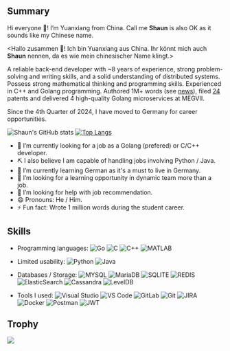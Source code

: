 ## Summary
Hi everyone 👋! I’m Yuanxiang from China. Call me **Shaun** is also OK as it sounds like my Chinese name.

<Hallo zusammen 👋! Ich bin Yuanxiang aus China. Ihr könnt mich auch **Shaun** nennen, da es wie mein chinesischer Name klingt.>

A reliable back-end developer with ~8 years of experience, strong problem-solving and writing skills, and a solid understanding of distributed systems. Possess strong mathematical thinking and programming skills. Experienced in C++ and Golang programming. Authored 1M+ words (see [news](https://news.hnust.edu.cn/kdyw/43345.htm)), filed [24](https://patents.google.com/?inventor=袁沅祥&oq=袁沅祥) patents and delivered 4 high-quality Golang microservices at MEGVII.

Since the 4th Quarter of 2024, I have moved to Germany for career opportunities.

![Shaun's GitHub stats](https://github-readme-stats.vercel.app/api?username=yuanyuanxiang&count_private=true&show_icons=true&hide=contribs)
[![Top Langs](https://github-readme-stats.vercel.app/api/top-langs/?username=yuanyuanxiang&hide=Tex&layout=compact)](https://github.com/yuanyuanxiang/github-readme-stats)

- 🔭 I’m currently looking for a job as a Golang (prefered) or C/C++ developer.
- ⛏ I also believe I am capable of handling jobs involving Python / Java.
- 🌱 I’m currently learning German as it's a must to live in Germany.
- 👯 I’m looking for a learning opportunity in dynamic team more than a job.
- 🤔 I’m looking for help with job recommendation.
- 😄 Pronouns: He / Him.
- ⚡ Fun fact: Wrote 1 million words during the student career.

## Skills
- Programming languages: 
![Go](https://img.shields.io/badge/Go-00ADD8?style=for-the-badge&logo=go&logoColor=white)
![C](https://img.shields.io/badge/C-00599C?style=for-the-badge&logo=c&logoColor=white)
![C++](https://img.shields.io/badge/C%2B%2B-00599C?style=for-the-badge&logo=c%2B%2B&logoColor=white)
![MATLAB](https://img.shields.io/badge/MATLAB-F05000?style=flat-square&logo=MATLAB&logoColor=white)

- Limited usability:
![Python](https://img.shields.io/badge/Python-3776AB?style=for-the-badge&logo=python&logoColor=white)
![Java](	https://img.shields.io/badge/Java-ED8B00?style=for-the-badge&logo=openjdk&logoColor=white)

- Databases / Storage:
![MYSQL](https://img.shields.io/badge/MySQL-005C84?style=for-the-badge&logo=mysql&logoColor=white)
![MariaDB](https://img.shields.io/badge/MariaDB-003545?style=for-the-badge&logo=mariadb&logoColor=white)
![SQLITE](https://img.shields.io/badge/SQLite-07405E?style=for-the-badge&logo=sqlite&logoColor=white)
![REDIS](https://img.shields.io/badge/redis-%23DD0031.svg?&style=for-the-badge&logo=redis&logoColor=white)
![ElasticSearch](https://img.shields.io/badge/Elastic_Search-005571?style=for-the-badge&logo=elasticsearch&logoColor=white)
![Cassandra](https://img.shields.io/badge/Cassandra-1287B1?style=for-the-badge&logo=apache%20cassandra&logoColor=white)
![LevelDB](https://img.shields.io/badge/LevelDB-F01000?style=flat-square&logo=LevelDB&logoColor=black)

- Tools I used:
![Visual Studio](https://img.shields.io/badge/Visual_Studio-5C2D91?style=for-the-badge&logo=visual%20studio&logoColor=white)
![VS Code](https://img.shields.io/badge/Visual_Studio_Code-0078D4?style=for-the-badge&logo=visual%20studio%20code&logoColor=white)
![GitLab](https://img.shields.io/badge/GitLab-330F63?style=for-the-badge&logo=gitlab&logoColor=white)
![Git](	https://img.shields.io/badge/GIT-E44C30?style=for-the-badge&logo=git&logoColor=white)
![JIRA](https://img.shields.io/badge/Jira-0052CC?style=for-the-badge&logo=Jira&logoColor=white)
![Docker](https://img.shields.io/badge/docker-%230db7ed.svg?style=for-the-badge&logo=docker&logoColor=white)
![Postman](https://img.shields.io/badge/Postman-FF6C37?style=for-the-badge&logo=postman&logoColor=white)
![JWT](https://img.shields.io/badge/json%20web%20tokens-323330?style=for-the-badge&logo=json-web-tokens&logoColor=pink)

## Trophy
<img  src="https://github-profile-trophy.vercel.app/?username=yuanyuanxiang" />

<!--
**yuanyuanxiang/yuanyuanxiang** is a ✨ _special_ ✨ repository because its `README.md` (this file) appears on your GitHub profile.
-->

